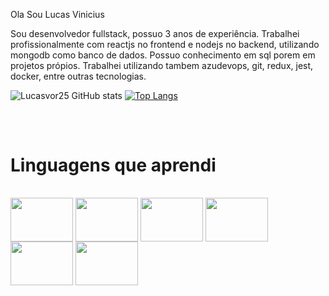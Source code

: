 
Ola Sou Lucas Vinicius

Sou desenvolvedor fullstack, possuo 3 anos de experiência. Trabalhei profissionalmente com reactjs no frontend e nodejs no backend, utilizando mongodb como banco de dados. Possuo conhecimento em sql porem em projetos própios. Trabalhei utilizando tambem azudevops, git, redux, jest, docker, entre outras tecnologias.

![Lucasvor25 GitHub stats](https://github-readme-stats.vercel.app/api?username=lucasvor25&theme=synthwave&show_icons=true)
[![Top Langs](https://github-readme-stats.vercel.app/api/top-langs/?username=lucasvor25&layout=compact)](https://github.com/lucsavor25/github-readme-stats)

  ##
  
<div style="display:inline-block"><br>
  <h1>Linguagens que aprendi</h1><br>
  <img align="center" height="70" width="100" src="https://cdn.jsdelivr.net/gh/devicons/devicon/icons/nodejs/nodejs-original-wordmark.svg" />
  <img align="center" height="70" width="100" src="https://cdn.jsdelivr.net/gh/devicons/devicon/icons/javascript/javascript-original.svg" />
  <img align="center" height="70" width="100" src="https://cdn.jsdelivr.net/gh/devicons/devicon/icons/html5/html5-original-wordmark.svg" />
  <img align="center" height="70" width="100" src="https://cdn.jsdelivr.net/gh/devicons/devicon/icons/css3/css3-original-wordmark.svg" />
  <img align="center" height="70" width="100" src="https://cdn.jsdelivr.net/gh/devicons/devicon/icons/react/react-original-wordmark.svg" />
  <img align="center" height="70" width="100" src="https://cdn.jsdelivr.net/gh/devicons/devicon/icons/java/java-original-wordmark.svg" />

  </div>
  
                                                                                         

